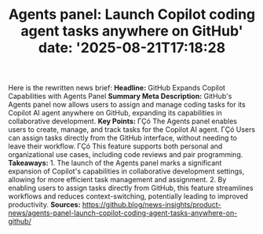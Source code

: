 ﻿---
title: "Agents panel: Launch Copilot coding agent tasks anywhere on GitHub'
date: '2025-08-21T17:18:28"
category: "Markets"
summary: ""
slug: "agents panel launch copilot coding agent tasks anywhere on g"
source_urls:
  - "https://github.blog/news-insights/product-news/agents-panel-launch-copilot-coding-agent-tasks-anywhere-on-github/"
seo:
  title: "Agents panel: Launch Copilot coding agent tasks anywhere on GitHub | Hash n Hedge'
  description: '"
  keywords: ["news", "markets", "brief"]
---
Here is the rewritten news brief:  **Headline:**  GitHub Expands Copilot Capabilities with Agents Panel  **Summary Meta Description:**  GitHub's Agents panel now allows users to assign and manage coding tasks for its Copilot AI agent anywhere on GitHub, expanding its capabilities in collaborative development.  **Key Points:**  ΓÇó The Agents panel enables users to create, manage, and track tasks for the Copilot AI agent. ΓÇó Users can assign tasks directly from the GitHub interface, without needing to leave their workflow. ΓÇó This feature supports both personal and organizational use cases, including code reviews and pair programming.  **Takeaways:**  1. The launch of the Agents panel marks a significant expansion of Copilot's capabilities in collaborative development settings, allowing for more efficient task management and assignment. 2. By enabling users to assign tasks directly from GitHub, this feature streamlines workflows and reduces context-switching, potentially leading to improved productivity.  **Sources:**  https://github.blog/news-insights/product-news/agents-panel-launch-copilot-coding-agent-tasks-anywhere-on-github/ 
